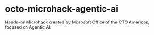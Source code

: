 # octo-microhack-agentic-ai
Hands-on Microhack created by Microsoft Office of the CTO Americas, focused on Agentic AI.
